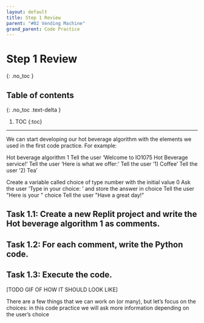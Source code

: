 ```yaml
---
layout: default
title: Step 1 Review
parent: "#02 Vending Machine"
grand_parent: Code Practice
---
```


# Step 1 Review
{: .no_toc }

## Table of contents
{: .no_toc .text-delta }

1. TOC
{:toc}

---


We can start developing our hot beverage algorithm with the elements we used in the first code practice. For example:

Hot beverage algorithm 1
Tell the user ‘Welcome to IO1075 Hot Beverage service!’
Tell the user ‘Here is what we offer:’
Tell the user ‘1) Coffee’
Tell the user ‘2) Tea’

Create a variable called choice of type number with the initial value 0
Ask the user ‘Type in your choice: ’ and store the answer in choice
Tell the user "Here is your " choice
Tell the user "Have a great day!"

## Task 1.1: Create a new Replit project and write the Hot beverage algorithm 1 as comments.

## Task 1.2: For each comment, write the Python code.

## Task 1.3: Execute the code.

[TODO GIF OF HOW IT SHOULD LOOK LIKE]

There are a few things that we can work on (or many), but let’s focus on the choices: in this code practice we will ask more information depending on the user’s choice